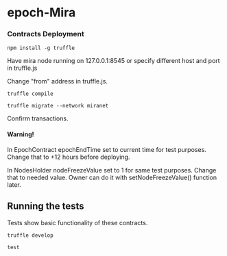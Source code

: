 # epoch-Mira

### Contracts Deployment

```
npm install -g truffle
```
Have mira node running on 127.0.0.1:8545 or specify different host and port in truffle.js

Change "from" address in truffle.js.
```
truffle compile

truffle migrate --network miranet
```
Confirm transactions.
#### Warning!

In EpochContract epochEndTime set to current time for test purposes. Change that to +12 hours before deploying.

In NodesHolder nodeFreezeValue set to 1 for same test purposes. Change that to needed value. Owner can do it with setNodeFreezeValue() function later.

## Running the tests

Tests show basic functionality of these contracts.

```
truffle develop

test
```
